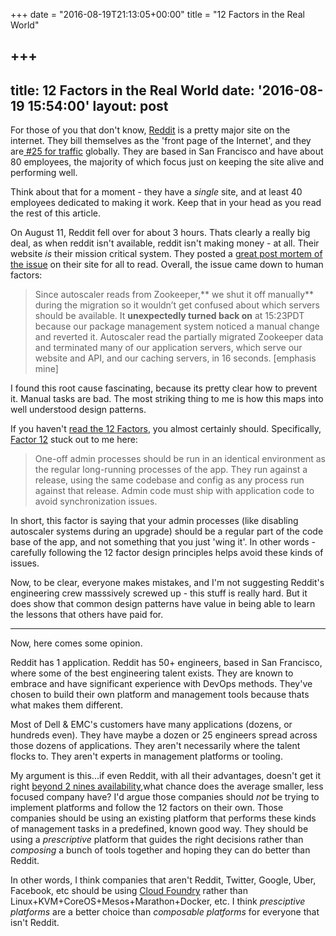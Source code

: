 +++
date = "2016-08-19T21:13:05+00:00"
title = "12 Factors in the Real World"

+++
---
title: 12 Factors in the Real World
date: '2016-08-19 15:54:00'
layout: post
---
For those of you that don't know, [Reddit](https://www.reddit.com/) is a pretty major site on the internet.  They bill themselves as the 'front page of the Internet', and they are[ #25 for traffic](http://www.alexa.com/siteinfo/reddit.com) globally.  They are based in San Francisco and have about 80 employees, the majority of which focus just on keeping the site alive and performing well.


Think about that for a moment - they have a *single* site, and at least 40 employees dedicated to making it work.  Keep that in your head as you read the rest of this article.


On August 11, Reddit fell over for about 3 hours.  Thats clearly a really big deal, as when reddit isn't available, reddit isn't making money - at all.  Their website *is* their mission critical system.  They posted a [great post mortem of the issue](https://www.reddit.com/r/announcements/comments/4y0m56/why_reddit_was_down_on_aug_11/) on their site for all to read.  Overall, the issue came down to human factors:

> Since autoscaler reads from Zookeeper,** we shut it off manually** during the migration so it wouldn’t get confused about which servers should be available. It **unexpectedly turned back on** at 15:23PDT because our package management system noticed a manual change and reverted it. Autoscaler read the partially migrated Zookeeper data and terminated many of our application servers, which serve our website and API, and our caching servers, in 16 seconds. [emphasis mine]

I found this root cause fascinating, because its pretty clear how to prevent it.  Manual tasks are bad.  The most striking thing to me is how this maps into well understood design patterns.


If you haven't [read the 12 Factors](https://12factor.net/), you almost certainly should.  Specifically, [Factor 12](https://12factor.net/admin-processes) stuck out to me here: 

> One-off admin processes should be run in an identical environment as the regular long-running processes of the app. They run against a release, using the same codebase and config as any process run against that release. Admin code must ship with application code to avoid synchronization issues.

In short, this factor is saying that your admin processes (like disabling autoscaler systems during an upgrade) should be a regular part of the code base of the app, and not something that you just 'wing it'.  In other words - carefully following the 12 factor design principles helps avoid these kinds of issues.

Now, to be clear, everyone makes mistakes, and I'm not suggesting Reddit's engineering crew masssively screwed up - this stuff is really hard.  But it does show that common design patterns have value in being able to learn the lessons that others have paid for.

---

Now, here comes some opinion.

Reddit has 1 application.  Reddit has 50+ engineers, based in San Francisco, where some of the best engineering talent exists.  They are known to embrace and have significant experience with DevOps methods.  They've chosen to build their own platform and management tools because thats what makes them different.

Most of Dell & EMC's customers have many applications (dozens, or hundreds even).  They have maybe a dozen or 25 engineers spread across those dozens of applications.  They aren't necessarily where the talent flocks to.  They aren't experts in management platforms or tooling.

My argument is this...if even Reddit, with all their advantages, doesn't get it right [beyond 2 nines availability](https://uptime.com/reddit.com),what chance does the average smaller, less focused company have?  I'd argue those companies should *not* be trying to implement platforms and follow the 12 factors on their own.  Those companies should be using an existing platform that performs these kinds of management tasks in a predefined, known good way.  They should be using a *prescriptive* platform that guides the right decisions rather than *composing* a bunch of tools together and hoping they can do better than Reddit.

In other words, I think companies that aren't Reddit, Twitter, Google, Uber, Facebook, etc should be using [Cloud Foundry](https://www.cloudfoundry.org/) rather than Linux+KVM+CoreOS+Mesos+Marathon+Docker, etc.   I think *presciptive platforms* are a better choice than *composable platforms* for everyone that isn't Reddit.
